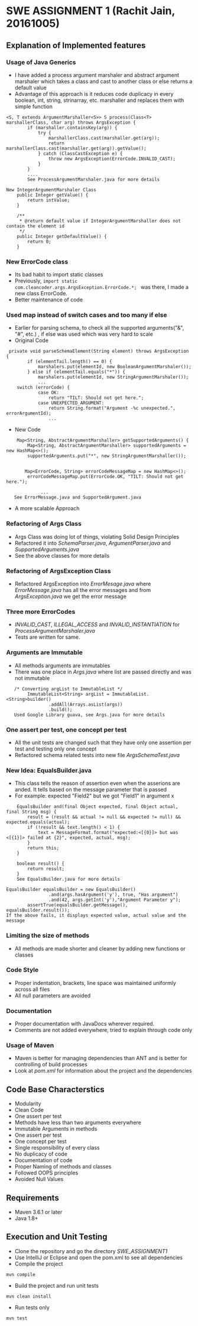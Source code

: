 # SWE ASSIGNMENT 1 (Rachit Jain, 20161005)

## Explanation of Implemented features

### Usage of Java Generics
- I have added a process argument marshaler and abstract argument marshaler which takes a class and cast to another class or else returns a default value
- Advantage of this approach is it reduces code duplicacy in every boolean, int, string, strinarray, etc. marshaller and replaces them with simple function
```
<S, T extends ArgumentMarshaller<S>> S process(Class<T> marshallerClass, char arg) throws ArgsException {
        if (marshaller.containsKey(arg)) {
            try {
                marshallerClass.cast(marshaller.get(arg));
                return marshallerClass.cast(marshaller.get(arg)).getValue();
            } catch (ClassCastException e) {
                throw new ArgsException(ErrorCode.INVALID_CAST);
            }
        }
        ....
        See ProcessArgumentMarshaler.java for more details
```
```
New IntegerArgumentMarshaler Class
    public Integer getValue() {
        return intValue;
    }

    /**
     * @return default value if IntegerArgumentMarshaller does not contain the element id
     */
    public Integer getDefaultValue() {
        return 0;
    }
```

### New ErrorCode class
- Its bad habit to import static classes
- Previously, ```import static com.cleancoder.args.ArgsException.ErrorCode.*; ``` was there, I made a new class ErrorCode.
- Better maintenance of code

### Used map instead of switch cases and too many if else
- Earlier for parsing schema, to check all the supported arguments("&", "#", etc.) , if else was used which was very hard to scale
- Original Code
```
 private void parseSchemaElement(String element) throws ArgsException {
        if (elementTail.length() == 0) {
            marshalers.put(elementId, new BooleanArgumentMarshaler());
        } else if (elementTail.equals("*")) {
            marshalers.put(elementId, new StringArgumentMarshaler());
            ...
  	switch (errorCode) {
            case OK:
                return "TILT: Should not get here.";
            case UNEXPECTED_ARGUMENT:
                return String.format("Argument -%c unexpected.", errorArgumentId);
                ...
```
- New Code
```
    Map<String, AbstractArgumentMarshaller> getSupportedArguments() {
        Map<String, AbstractArgumentMarshaller> supportedArguments = new HashMap<>();
        supportedArguments.put("*", new StringArgumentMarshaller());


       Map<ErrorCode, String> errorCodeMessageMap = new HashMap<>();
        errorCodeMessageMap.put(ErrorCode.OK, "TILT: Should not get here.");

             ...
   See ErrorMessage.java and SupportedArgument.java
```
- A more scalable Approach

### Refactoring of Args Class

- Args Class was doing lot of things, violating Solid Design Principles
- Refactored it into *SchemaParser.java*, *ArgumentParser.java* and *SupportedArguments.java*
- See the above classes for more details

### Refactoring of ArgsException Class

- Refactored ArgsException into *ErrorMesage.java* where *ErrorMessage.java* has all the error messages and from *ArgsException.java* we get the error message

### Three more ErrorCodes
- *INVALID_CAST*, *ILLEGAL_ACCESS* and *INVALID_INSTANTIATION* for *ProcessArgumentMarshaler.java*
- Tests are written for same.

### Arguments are Immutable
- All methods arguments are immutables
- There was one place in *Args.java* where list are passed directly and was not immutable
```
   /* Converting argList to ImmutableList */
        ImmutableList<String> argList = ImmutableList.<String>builder()
                .addAll(Arrays.asList(args))
                .build();
   Used Google Library guava, see Args.java for more details
```

### One assert per test, one concept per test
- All the unit tests are changed such that they have only one assertion per test and testing only one concept
- Refactored schema related tests into new file *ArgsSchemaTest.java*

### New Idea: EqualsBuilder.java
- This class tells the reason of assertion even when the asserions are anded. It tells based on the message parameter that is passed 
- For example: expected "Field2" but we got "Field1" in argument x
```
    EqualsBuilder and(final Object expected, final Object actual, final String msg) {
        result = (result && actual != null && expected != null) && expected.equals(actual);
        if (!result && text.length() < 1) {
            text = MessageFormat.format("expected:<[{0}]> but was <[{1}]> failed at {2}", expected, actual, msg);
        }
        return this;
    }

    boolean result() {
        return result;
    }
    See EqualsBuilder.java for more details

```
```
EqualsBuilder equalsBuilder = new EqualsBuilder()
                .and(args.hasArgument('y'), true, "Has argument")
                .and(42, args.getInt('y'),"Argument Parameter y");
        assertTrue(equalsBuilder.getMessage(), equalsBuilder.result());
If the above fails, it displays expected value, actual value and the message
```

### Limiting the size of methods
- All methods are made shorter and cleaner by adding new functions or classes

### Code Style
- Proper indentation, brackets, line space was maintained uniformly across all files
- All null parameters are avoided

### Documentation
- Proper documentation with JavaDocs wherever required.
- Comments are not added everywhere, tried to explain through code only

### Usage of Maven
- Maven is better for managing dependencies than ANT and is better for controlling of build processes
- Look at *pom.xml* for information about the project and the dependencies

## Code Base Characterstics
- Modularity
- Clean Code
- One assert per test
- Methods have less than two arguments everywhere
- Immutable Arguments in methods
- One assert per test
- One concept per test
- Single responsibility of every class
- No duplicacy of code
- Documentation of code
- Proper Naming of methods and classes
- Followed OOPS principles
- Avoided Null Values

## Requirements
- Maven 3.6.1 or later
- Java 1.8+

## Execution and Unit Testing
- Clone the repository and go the directory *SWE_ASSIGNMENT1*
- Use IntelliJ or Eclipse and open the pom.xml to see all dependencies
- Compile the project
```
mvn compile
```
- Build the project and run unit tests
```
mvn clean install
```
- Run tests only
```
mvn test
```
